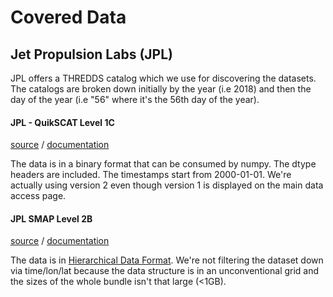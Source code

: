 # Covered Data

## Jet Propulsion Labs (JPL)

JPL offers a THREDDS catalog which we use for discovering the datasets.  
The catalogs are broken down initially by the year (i.e 2018) and then the day of the year (i.e "56" where it's the 56th day of the year).

#### JPL - QuikSCAT Level 1C

[source](https://podaac.jpl.nasa.gov/dataset/QSCAT_L1C_NONSPINNING_SIGMA0_WINDS_V1?ids=Measurement:ProcessingLevel&values=Ocean%20Winds:*1*)
/
[documentation](ftp://podaac.jpl.nasa.gov/allData/quikscat/L1B/v2/docs/L1B_SIS_200609.pdf)

The data is in a binary format that can be consumed by numpy.
The dtype headers are included.  The timestamps start from 2000-01-01.
We're actually using version 2 even though version 1 is displayed on the main data access page.  

#### JPL SMAP Level 2B

[source](https://podaac.jpl.nasa.gov/dataset/SMAP_JPL_L2B_SSS_CAP_V4?ids=Measurement:ProcessingLevel&values=Ocean%20Winds:*2*)
/
[documentation](ftp://podaac-ftp.jpl.nasa.gov/allData/smap/docs/JPL-CAP_V4/JPL_SMAP-SSS-UsersGuide_V4.pdf)

The data is in [Hierarchical Data Format](https://en.wikipedia.org/wiki/Hierarchical_Data_Format).
We're not filtering the dataset down via time/lon/lat because the data structure is in an unconventional grid and the sizes of the whole bundle isn't that large (<1GB).
